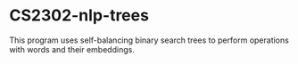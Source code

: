 # CS2302-nlp-trees
This program uses self-balancing binary search trees to perform operations with words and their embeddings.
